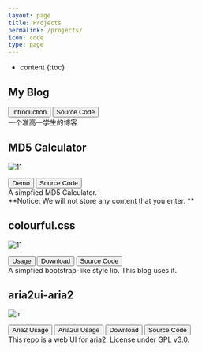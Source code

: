 ```yaml
---
layout: page
title: Projects
permalink: /projects/
icon: code
type: page
---
```


* content
{:toc}

## <i class="fa fa-pencil" aria-hidden="true"></i> My Blog

<button class="btnMedium buttonPurple" onclick="javascript:window.location.href='/about/'"><i class="fa fa-info-circle" aria-hidden="true"></i> Introduction</button>
<button class="btnMedium buttonWhite" onclick="javascript:window.location.href='https://github.com/Orangelop/orangelop.github.io'"><i class="fa fa-code" aria-hidden="true"></i> Source Code</button>  
一个准高一学生的博客

## <i class="fa fa-calculator" aria-hidden="true"></i> MD5 Calculator

![11](https://img.shields.io/static/v1?label=latest-releases&message=10.0.0-final&color=brightgreen?style=flat-square&logo=github)

<button class="btnMedium buttonOrange" onclick="javascript:window.location.href='https://md5calculator.glitch.me/'"><i class="fa fa-server" aria-hidden="true"></i> Demo</button>
<button class="btnMedium buttonWhite" onclick="javascript:window.location.href='https://github.com/Orangelop/md5-calculator'"><i class="fa fa-code" aria-hidden="true"></i> Source Code</button>  
A simpfied MD5 Calculator.  
**Notice: We will not store any content that you enter. **

## <i class="fa fa-code" aria-hidden="true"></i> colourful.css

![11](https://img.shields.io/static/v1?label=latest-releases&message=1.1.0-rc.1&color=brightgreen?style=flat-square&logo=github)

<button class="btnMedium buttonGreen" onclick="javascript:window.location.href='https://github.com/Orangelop/colorful.css/blob/main/README.md'"><i class="fa fa-mouse-pointer" aria-hidden="true"></i> Usage</button>
<button class="btnMedium buttonBlue" onclick="javascript:window.location.href='https://github.com/Orangelop/colorful.css/releases'"><i class="fa fa-download" aria-hidden="true"></i> Download</button>
<button class="btnMedium buttonWhite" onclick="javascript:window.location.href='https://github.com/Orangelop/colorful.css'"><i class="fa fa-code" aria-hidden="true"></i> Source Code</button>  
A simpfied bootstrap-like style lib. This blog uses it.

## <i class="fa fa-download" aria-hidden="true"></i> aria2ui-aria2

![lr](https://img.shields.io/static/v1?label=latest-releases&message=0.1.1-alpha&color=brightgreen?style=flat-square&logo=appveyor)

<button class="btnMedium buttonGreen" onclick="javascript:window.location.href='https://github.com/aria2/aria2/blob/master/README.rst'"><i class="fa fa-mouse-pointer" aria-hidden="true"></i> Aria2 Usage</button>
<button class="btnMedium buttonGreen" onclick="javascript:window.location.href='https://github.com/Orangelop/aria2ui-aria2/blob/master/README.md'"><i class="fa fa-mouse-pointer" aria-hidden="true"></i> Aria2ui Usage</button>
<button class="btnMedium buttonBlue" onclick="javascript:window.location.href='https://github.com/Orangelop/aria2ui-aria2/releases'"><i class="fa fa-download" aria-hidden="true"></i> Download</button>
<button class="btnMedium buttonWhite" onclick="javascript:window.location.href='https://github.com/Orangelop/aria2ui-aria2'"><i class="fa fa-code" aria-hidden="true"></i> Source Code</button>  
This repo is a web UI for aria2. License under GPL v3.0.  